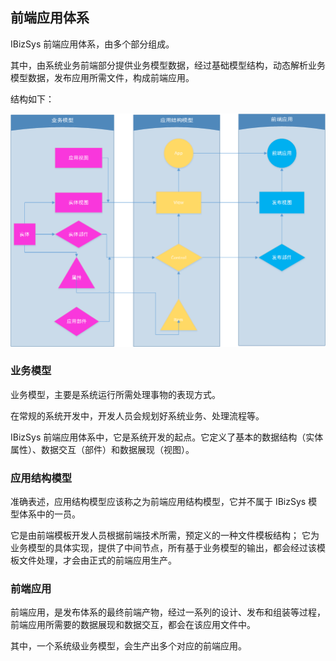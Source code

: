 ## 前端应用体系


IBizSys 前端应用体系，由多个部分组成。

其中，由系统业务前端部分提供业务模型数据，经过基础模型结构，动态解析业务模型数据，发布应用所需文件，构成前端应用。

结构如下：

![前端应用体系](/imgs/front-model/front-model.png)



### 业务模型

业务模型，主要是系统运行所需处理事物的表现方式。

在常规的系统开发中，开发人员会规划好系统业务、处理流程等。

IBizSys 前端应用体系中，它是系统开发的起点。它定义了基本的数据结构（实体属性）、数据交互（部件）和数据展现（视图）。



### 应用结构模型

准确表述，应用结构模型应该称之为前端应用结构模型，它并不属于 IBizSys 模型体系中的一员。

它是由前端模板开发人员根据前端技术所需，预定义的一种文件模板结构；
它为业务模型的具体实现，提供了中间节点，所有基于业务模型的输出，都会经过该模板文件处理，才会由正式的前端应用生产。


### 前端应用

前端应用，是发布体系的最终前端产物，经过一系列的设计、发布和组装等过程，前端应用所需要的数据展现和数据交互，都会在该应用文件中。

其中，一个系统级业务模型，会生产出多个对应的前端应用。
